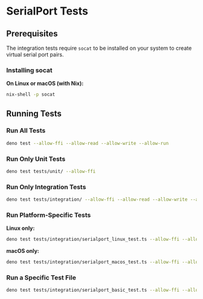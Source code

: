 # SerialPort Tests

## Prerequisites

The integration tests require `socat` to be installed on your system to create virtual serial port pairs.

### Installing socat

**On Linux or macOS (with Nix):**

```bash
nix-shell -p socat
```

## Running Tests

### Run All Tests

```bash
deno test --allow-ffi --allow-read --allow-write --allow-run
```

### Run Only Unit Tests

```bash
deno test tests/unit/ --allow-ffi
```

### Run Only Integration Tests

```bash
deno test tests/integration/ --allow-ffi --allow-read --allow-write --allow-run
```

### Run Platform-Specific Tests

**Linux only:**

```bash
deno test tests/integration/serialport_linux_test.ts --allow-ffi --allow-read --allow-write --allow-run
```

**macOS only:**

```bash
deno test tests/integration/serialport_macos_test.ts --allow-ffi --allow-read --allow-write --allow-run
```

### Run a Specific Test File

```bash
deno test tests/integration/serialport_basic_test.ts --allow-ffi --allow-read --allow-write --allow-run
```
